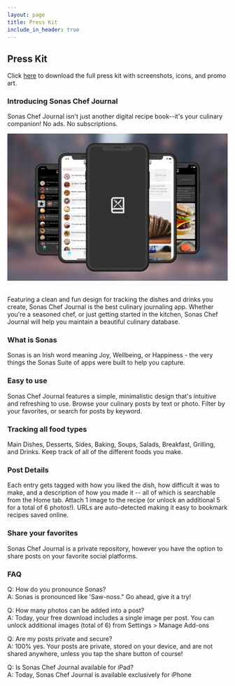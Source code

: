 ```yaml
---
layout: page
title: Press Kit
include_in_header: true
---
```


## Press Kit
Click [here](https://www.icloud.com/iclouddrive/0l0G4saoR1dCmIHEvQq-y2DIw#Sonas_Chef_Journal_Press_Kit) to download the full press kit with screenshots, icons, and promo art.

### Introducing Sonas Chef Journal
Sonas Chef Journal isn't just another digital recipe book--it's your culinary companion! No ads. No subscriptions.

![](https://github.com/sonasapps/chef/blob/master/assets/image1.png)<br><br>

Featuring a clean and fun design for tracking the dishes and drinks you create, Sonas Chef Journal is the best culinary journaling app. Whether you're a seasoned chef, or just getting started in the kitchen, Sonas Chef Journal will help you maintain a beautiful culinary database.

### What is Sonas<br>
Sonas is an Irish word meaning Joy, Wellbeing, or Happiness - the very things the Sonas Suite of apps were built to help you capture. 

### Easy to use<br>
Sonas Chef Journal features a simple, minimalistic design that's intuitive and refreshing to use. Browse your culinary posts by text or photo. Filter by your favorites, or search for posts by keyword. 

### Tracking all food types<br>
Main Dishes, Desserts, Sides, Baking, Soups, Salads, Breakfast, Grilling, and Drinks. Keep track of all of the different foods you make. 

### Post Details<br>
Each entry gets tagged with how you liked the dish, how difficult it was to make, and a description of how you made it -- all of which is searchable from the Home tab. Attach 1 image to the recipe (or unlock an additional 5 for a total of 6 photos!). URLs are auto-detected making it easy to bookmark recipes saved online.

### Share your favorites<br>
Sonas Chef Journal is a private repository, however you have the option to share posts on your favorite social platforms. 

### FAQ<br>
Q: How do you pronounce Sonas?<br>
A: Sonas is pronounced like 'Saw-noss." Go ahead, give it a try!

Q: How many photos can be added into a post?<br>
A: Today, your free download includes a single image per post. You can unlock additional images (total of 6) from Settings > Manage Add-ons

Q: Are my posts private and secure?<br>
A: 100% yes. Your posts are private, stored on your device, and are not shared anywhere, unless you tap the share button of course!

Q: Is Sonas Chef Journal available for iPad?<br>
A: Today, Sonas Chef Journal is available exclusively for iPhone
